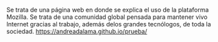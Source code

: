 Se trata de una página  web en donde se explica el uso de la plataforma Mozilla.  Se trata de una comunidad global pensada  para mantener vivo Internet gracias al trabajo, además delos grandes tecnólogos, de toda la sociedad. 
https://andreadalama.github.io/prueba/ 
